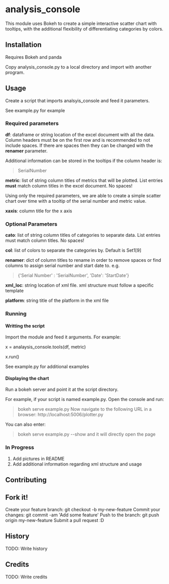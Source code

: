 # analysis_console

This module uses Bokeh to create a simple interactive scatter chart with tooltips, with the additional flexibility of differentiating categories by colors. 

## Installation

Requires Bokeh and panda

Copy analysis_console.py to a local directory and import with another program.

## Usage
Create a script that imports analsyis_console and feed it parameters.


See example.py for example 

### Required parameters
**df**: dataframe or string location of the excel document with all the data. Column headers must be on the first row and is recommended to not include spaces. If there are spaces then they can be changed with the **renamer** parameter.

Additional information can be stored in the tooltips if the column header is:
>SerialNumber

**metric**: list of string column titles of metrics that will be plotted. List entries **must** match column titles in the excel document. No spaces! 

Using only the required parameters, we are able to create a simple scatter chart over time with a tooltip of the serial number and metric value. 

**xaxis**: column title for the x axis

### Optional Parameters
**cato**: list of string column titles of categories to separate data. List entries must match column titles. No spaces!

**col**: list of colors to separate the categories by. Default is Set1[9]

**renamer**: dict of column titles to rename in order to remove spaces or find columns to assign serial number and start date to. e.g. 
>{'Serial Number' : 'SerialNumber', 'Date': 'StartDate'}

**xml_loc**: string location of xml file. xml structure must follow a specific template

**platform**: string title of the platform in the xml file

### Running
#### Writting the script
Import the module and feed it arguments. For example:

x = analaysis_console.tools(df, metric)

x.run()

See example.py for additional examples

#### Displaying the chart
Run a bokeh server and point it at the script directory. 

For example, if your script is named example.py.
Open the console and run:
>bokeh serve example.py
Now navigate to the following URL in a browser:
>http://localhost:5006/plotter.py

You can also enter:
>bokeh serve example.py --show
and it will directly open the page

### In Progress
1. Add pictures in README
2. Add additional information regarding xml structure and usage

## Contributing

## Fork it!
Create your feature branch: git checkout -b my-new-feature
Commit your changes: git commit -am 'Add some feature'
Push to the branch: git push origin my-new-feature
Submit a pull request :D
## History

TODO: Write history

## Credits

TODO: Write credits

